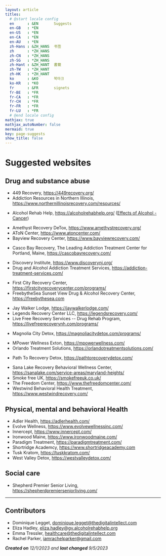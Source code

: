 ```yaml
---
layout: article
titles:
  # @start locale config
  en      : &EN       Suggests
  en-GB   : *EN
  en-US   : *EN
  en-CA   : *EN
  en-AU   : *EN
  zh-Hans : &ZH_HANS  书签
  zh      : *ZH_HANS
  zh-CN   : *ZH_HANS
  zh-SG   : *ZH_HANS
  zh-Hant : &ZH_HANT  書籤  
  zh-TW   : *ZH_HANT
  zh-HK   : *ZH_HANT
  ko      : &KO       북마크
  ko-KR   : *KO
  fr      : &FR       signets
  fr-BE   : *FR
  fr-CA   : *FR
  fr-CH   : *FR
  fr-FR   : *FR
  fr-LU   : *FR
  # @end locale config
mathjax: true
mathjax_autoNumber: false
mermaid: true
key: page-suggests
show_title: false
---
```


# Suggested websites

## Drug and substance abuse

* 449 Recovery, <https://449recovery.org/>
* Addiction Resources in Northern Illinois, <https://www.northernillinoisrecovery.com/resources/>
- Alcohol Rehab Help, <https://alcoholrehabhelp.org/> ([Effects of Alcohol - Cancer](https://alcoholrehabhelp.org/addiction/effects/cancer/))
* Amethyst Recovery DeTox, <https://www.amethystrecovery.org/>
* AToN Center, <https://www.atoncenter.com/>
* Bayview Recovery Center, <https://www.bayviewrecovery.com/>
- Casco Bay Recovery, The Leading Addiction Treatment Center for Portland, Maine, <https://cascobayrecovery.com/>
* Discovery Institute, <https://www.discoverynj.org/>
* Drug and Alcohol Addiction Treatment Services, <https://addiction-treatment-services.com/>
- First City Recovery Center, <https://firstcityrecoverycenter.com/programs/>
- FreebytheSea Sunset View Drug & Alcohol Recovery Center, <https://freebythesea.com>
* Jay Walker Lodge, <https://jaywalkerlodge.com/>
* Legends Recovery Center LLC, <https://legendsrecovery.com/>
* Live Free Recovery Services -- Drug Rehab Program,  <https://livefreerecoverynh.com/programs/>
- Magnolia City Detox, <https://magnoliacitydetox.com/programs/>
* MPower Wellness Exton, <https://mpowerwellness.com/>
* Orlando Treatment Solutions, <https://orlandotreatmentsolutions.com/>
+ Path To Recovery Detox, <https://pathtorecoverydetox.com/>
* Sana Lake Recovery Behavioral Wellness Center, <https://sanalake.com/service-areas/maryland-heights/>
* Smoke free UK, <https://smokefreeuk.co.uk/>
* The Freedom Center, <https://www.thefreedomcenter.com/>
* Westwind Behavioral Health Treatment, <https://www.westwindrecovery.com/>

## Physical, mental and behavioral Health

* Adler Health, <https://adlerhealth.com/>
* Evolve Wellness, <https://www.evolvewellnessinc.com/>
* Innercept, <https://www.innercept.com/>
* Ironwood Maine, <https://www.ironwoodmaine.com/>
* Paradigm Treatment, <https://paradigmtreatment.com/>
* Shortridge Academcy, <https://www.shortridgeacademy.com>
* Tusk Kratom, <https://tuskkratom.com/>
* West Valley Detox, <https://westvalleydetox.com/>

## Social care

* Shepherd Premier Senior Living, <https://shepherdpremierseniorliving.com/>

---

## Contributors

- Dominique Legget, <dominique.legget@thedigitalintellect.com>
- Eliza Hadley, <eliza.hadley@gv.alcoholrehabhelp.org>
- Emma Tressler, <healthcare@thedigitalintellect.com>
- Rachel Parker, <iamrachelparker@gmail.com>

***Created on** 12/1/2023 and **last changed** 9/5/2023*
